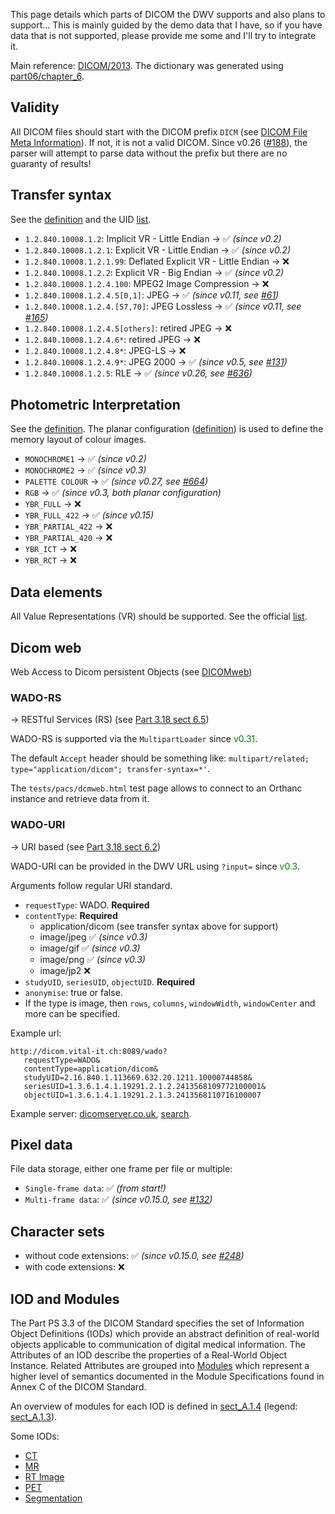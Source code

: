 This page details which parts of DICOM the DWV supports and also plans to support... This is mainly guided by the demo data that I have, so if you have data that is not supported, please provide me some and I'll try to integrate it.

Main reference: [DICOM/2013](http://dicom.nema.org/dicom/2013/output/chtml/part01/PS3.1.html). The dictionary was generated using [part06/chapter_6](http://dicom.nema.org/dicom/2013/output/chtml/part06/chapter_6.html).

## Validity
All DICOM files should start with the DICOM prefix `DICM` (see [DICOM File Meta Information](http://dicom.nema.org/dicom/2013/output/chtml/part10/chapter_7.html#sect_7.1)). If not, it is not a valid DICOM. Since v0.26 ([#188](https://github.com/ivmartel/dwv/issues/188)), the parser will attempt to parse data without the prefix but there are no guaranty of results!

## Transfer syntax
See the [definition](http://dicom.nema.org/dicom/2013/output/chtml/part05/chapter_10.html) and the UID [list](http://dicom.nema.org/dicom/2013/output/chtml/part06/chapter_A.html#table_A-1).

 * `1.2.840.10008.1.2`: Implicit VR - Little Endian -> &#x2705; *(since v0.2)*
 * `1.2.840.10008.1.2.1`: Explicit VR - Little Endian -> &#x2705; *(since v0.2)*
 * `1.2.840.10008.1.2.1.99`: Deflated Explicit VR - Little Endian -> &#x274C;
 * `1.2.840.10008.1.2.2`: Explicit VR - Big Endian -> &#x2705; *(since v0.2)*
 * `1.2.840.10008.1.2.4.100`: MPEG2 Image Compression -> &#x274C;
 * `1.2.840.10008.1.2.4.5[0,1]`: JPEG -> &#x2705; *(since v0.11, see [#61](https://github.com/ivmartel/dwv/issues/61))*
 * `1.2.840.10008.1.2.4.[57,70]`: JPEG Lossless -> &#x2705; *(since v0.11, see [#165](https://github.com/ivmartel/dwv/issues/165))*
 * `1.2.840.10008.1.2.4.5[others]`: retired JPEG -> &#x274C;
 * `1.2.840.10008.1.2.4.6*`: retired JPEG -> &#x274C;
 * `1.2.840.10008.1.2.4.8*`: JPEG-LS -> &#x274C;
 * `1.2.840.10008.1.2.4.9*`: JPEG 2000 -> &#x2705; *(since v0.5, see [#131](https://github.com/ivmartel/dwv/issues/131))*
 * `1.2.840.10008.1.2.5`: RLE -> &#x2705; *(since v0.26, see [#636](https://github.com/ivmartel/dwv/issues/636))*

## Photometric Interpretation
See the [definition](http://dicom.nema.org/dicom/2013/output/chtml/part03/sect_C.7.html#sect_C.7.6.3.1.2). The planar configuration ([definition](http://dicom.nema.org/dicom/2013/output/chtml/part03/sect_C.7.html#sect_C.7.6.3.1.3)) is used to define the memory layout of colour images.
 * `MONOCHROME1` -> &#x2705; *(since v0.2)*
 * `MONOCHROME2` -> &#x2705; *(since v0.3)*
 * `PALETTE COLOUR` -> &#x2705; *(since v0.27, see [#664](https://github.com/ivmartel/dwv/issues/664))*
 * `RGB` -> &#x2705; *(since v0.3, both planar configuration)*
 * `YBR_FULL` -> &#x274C;
 * `YBR_FULL_422` -> &#x2705; *(since v0.15)*
 * `YBR_PARTIAL_422` -> &#x274C;
 * `YBR_PARTIAL_420` -> &#x274C;
 * `YBR_ICT` -> &#x274C;
 * `YBR_RCT` -> &#x274C;

## Data elements
All Value Representations (VR) should be supported. See the official [list](http://dicom.nema.org/dicom/2013/output/chtml/part05/sect_6.2.html#table_6.2-1).

## Dicom web
Web Access to Dicom persistent Objects (see [DICOMweb](https://en.wikipedia.org/wiki/DICOMweb))

### WADO-RS
-> RESTful Services (RS) (see [Part 3.18 sect 6.5](https://dicom.nema.org/dicom/2013/output/chtml/part18/sect_6.5.html))

WADO-RS is supported via the `MultipartLoader` since <font color="green">v0.31</font>.

The default `Accept` header should be something like: `multipart/related; type="application/dicom"; transfer-syntax=*'`.

The `tests/pacs/dcmweb.html` test page allows to connect to an Orthanc instance and retrieve data from it.

### WADO-URI
-> URI based (see [Part 3.18 sect 6.2](https://dicom.nema.org/dicom/2013/output/chtml/part18/sect_6.2.html))

WADO-URI can be provided in the DWV URL using `?input=` since <font color="green">v0.3</font>.

Arguments follow regular URI standard.
 * `requestType`: WADO. **Required**
 * `contentType`: **Required**
   * application/dicom (see transfer syntax above for support)
   * image/jpeg &#x2705; *(since v0.3)*
   * image/gif &#x2705; *(since v0.3)*
   * image/png &#x2705; *(since v0.3)*
   * image/jp2 &#x274C;
 * `studyUID`, `seriesUID`, `objectUID`. **Required**
 * `anonymise`: true or false.
 * If the type is image, then `rows`, `columns`, `windowWidth`, `windowCenter` and more can be specified.

Example url:
 ```
http://dicom.vital-it.ch:8089/wado?
    requestType=WADO&
    contentType=application/dicom&
    studyUID=2.16.840.1.113669.632.20.1211.10000744858&
    seriesUID=1.3.6.1.4.1.19291.2.1.2.2413568109772100001&
    objectUID=1.3.6.1.4.1.19291.2.1.3.2413568110716100007
```

Example server: [dicomserver.co.uk](http://www.dicomserver.co.uk), [search](http://www.dicomserver.co.uk/wado/).


## Pixel data
File data storage, either one frame per file or multiple:
 * `Single-frame data`: &#x2705; *(from start!)*
 * `Multi-frame data`: &#x2705; *(since v0.15.0, see [#132](https://github.com/ivmartel/dwv/issues/132))*

## Character sets
 * without code extensions: &#x2705; *(since v0.15.0, see [#248](https://github.com/ivmartel/dwv/issues/248))*
 * with code extensions: &#x274C;

## IOD and Modules
The Part PS 3.3 of the DICOM Standard specifies the set of Information Object Definitions (IODs) which provide an abstract definition of real-world objects applicable to communication of digital medical information. The Attributes of an IOD describe the properties of a Real-World Object Instance. Related Attributes are grouped into [Modules](http://dicom.nema.org/dicom/2013/output/chtml/part03/chapter_C.html) which represent a higher level of semantics documented in the Module Specifications found in Annex C of the DICOM Standard.

An overview of modules for each IOD is defined in [sect_A.1.4](https://dicom.nema.org/dicom/2013/output/chtml/part03/chapter_A.html#sect_A.1.4) (legend: [sect_A.1.3](https://dicom.nema.org/dicom/2013/output/chtml/part03/chapter_A.html#sect_A.1.3)).

Some IODs:
 * [CT](https://dicom.nema.org/dicom/2013/output/chtml/part03/sect_A.3.html)
 * [MR](https://dicom.nema.org/dicom/2013/output/chtml/part03/sect_A.4.html)
 * [RT Image](https://dicom.nema.org/medical/dicom/current/output/chtml/part03/sect_A.17.3.html)
 * [PET](https://dicom.nema.org/dicom/2013/output/chtml/part03/sect_A.21.html)
 * [Segmentation](https://dicom.nema.org/dicom/2013/output/chtml/part03/sect_A.51.html)

